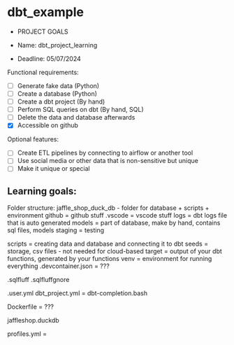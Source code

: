 # dbt_example
- PROJECT GOALS 

- Name: dbt_project_learning
- Deadline: 05/07/2024

Functional requirements:

* [ ] Generate fake data (Python)
* [ ] Create a database (Python)
* [ ] Create a dbt project (By hand)
* [ ] Perform SQL queries on dbt (By hand, SQL)
* [ ] Delete the data and database afterwards
* [X] Accessible on github

Optional features:

* [ ] Create ETL pipelines by connecting to airflow or another tool 
* [ ] Use social media or other data that is non-sensitive but unique
* [ ] Make it unique or special

Learning goals:
- 


Folder structure:
jaffle_shop_duck_db - folder for database + scripts + environment 
github = github stuff
.vscode = vscode stuff 
logs = dbt logs file that is auto generated 
models = part of database, make by hand, contains sql files, models 
staging = testing 
 
scripts = creating data and database and connecting it to dbt 
seeds = storage, csv files - not needed for cloud-based
target = output of your dbt functions, generated by your functions
venv = environment for running everything 
.devcontainer.json = ???

.sqlfluff
.sqlfluffgnore

.user.yml
dbt_project.yml = 
dbt-completion.bash

Dockerfile = ???

jaffleshop.duckdb

profiles.yml = 




